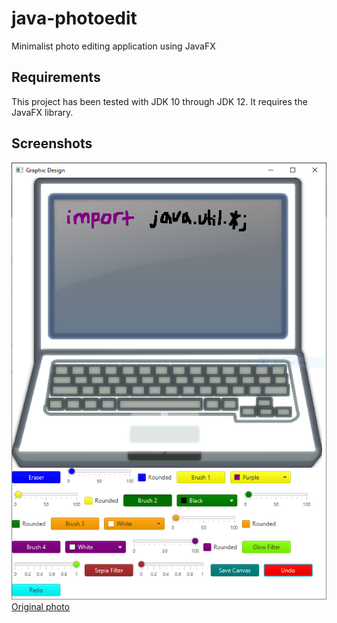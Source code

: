 # java-photoedit
Minimalist photo editing application using JavaFX

## Requirements
This project has been tested with JDK 10 through JDK 12. It requires the JavaFX library.

## Screenshots
![Example screenshot](/screenshots/ImageEditScreenshot20190807.PNG?raw=true)
[Original photo](https://josephblack.com/images/generic-laptop.png)
